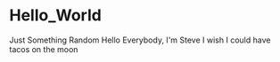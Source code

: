 # Hello_World
Just Something Random
Hello Everybody, I'm Steve
I wish I could have tacos on the moon

